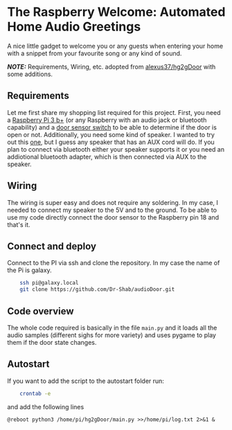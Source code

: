 # The Raspberry Welcome: Automated Home Audio Greetings

A nice little gadget to welcome you or any guests when entering your home with a snippet from your favourite song or any kind of sound.  
  
**_NOTE:_** Requirements, Wiring, etc. adopted from [alexus37/hg2gDoor](https://github.com/alexus37/hg2gDoor) with some additions.

## Requirements 

Let me first share my shopping list required for this project. First, you need a [Raspberry Pi 3 b+](https://www.amazon.com/ELEMENT-Element14-Raspberry-Pi-Motherboard/dp/B07P4LSDYV) (or any Raspberry with an audio jack or bluetooth capability) and a [door sensor switch](https://pixelelectric.com/mc-38-wired-door-sensor-switch/) to be able to determine if the door is open or not. Additionally, you need some kind of speaker. I wanted to try out this [one](https://www.monkmakes.com/pi_speaker_kit/), but I guess any speaker that has an AUX cord will do. If you plan to connect via bluetooth either your speaker supports it or you need an addiotional bluetooth adapter, which is then connected via AUX to the speaker.

## Wiring

The wiring is super easy and does not require any soldering. In my case, I needed to connect my speaker to the 5V and to the ground. To be able to use my code directly connect the door sensor to the Raspberry pin 18 and that's it.

## Connect and deploy

Connect to the PI via ssh and clone the repository. In my case the name of the Pi is galaxy.

```bash
    ssh pi@galaxy.local
	git clone https://github.com/Dr-Shab/audioDoor.git
```

## Code overview

The whole code required is basically in the file `main.py` and it loads all the audio samples (different sighs for more variety) and uses pygame to play them if the door state changes.

## Autostart

If you want to add the script to the autostart folder run:

```bash
    crontab -e
```

and add the following lines

`@reboot python3 /home/pi/hg2gDoor/main.py >>/home/pi/log.txt 2>&1 &`
